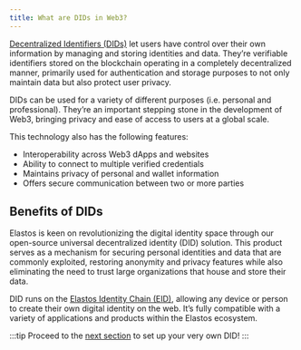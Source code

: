```yaml
---
title: What are DIDs in Web3?
---
```


[Decentralized Identifiers (DIDs)](/learn/dids/intro) let users have control over their own information by managing and storing identities and data. They’re verifiable identifiers stored on the blockchain operating in a completely decentralized manner, primarily used for authentication and storage purposes to not only maintain data but also protect user privacy.

DIDs can be used for a variety of different purposes (i.e. personal and professional). They’re an important stepping stone in the development of Web3, bringing privacy and ease of access to users at a global scale.

This technology also has the following features:

- Interoperability across Web3 dApps and websites
- Ability to connect to multiple verified credentials
- Maintains privacy of personal and wallet information
- Offers secure communication between two or more parties

## Benefits of DIDs

Elastos is keen on revolutionizing the digital identity space through our open-source universal decentralized identity (DID) solution. This product serves as a mechanism for securing personal identities and data that are commonly exploited, restoring anonymity and privacy features while also eliminating the need to trust large organizations that house and store their data.

DID runs on the [Elastos Identity Chain (EID)](/learn/sidechains/eid), allowing any device or person to create their own digital identity on the web. It’s fully compatible with a variety of applications and products within the Elastos ecosystem.

:::tip
Proceed to the [next section](../essentials) to set up your very own DID!
:::
